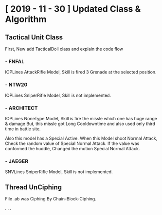 # [ 2019 - 11 - 30 ]  Updated Class & Algorithm

## Tactical Unit Class
First, New add TacticalDoll class and explain the code flow

### - FNFAL
IOPLines AttackRifle Model, Skill is fired 3 Grenade at the selected position.

### - NTW20
IOPLines SniperRifle Model, Skill is not implemented.

### - ARCHITECT
IOPLines NoneType Model, Skill is fire the missle which one has huge range & damage
But, this missle got Long Cooldowntime and also used only third time in battle site.

Also this model has a Special Active.
When this Model shoot Normal Attack, Check the random value of Special Normal Attack.
If the value was conformed the huddle, Changed the motion Special Normal Attack.

### - JAEGER
SNVLines SniperRifle Model, Skill is not implemented.


## Thread UnCiphing
File .ab was Ciphing By Chain-Block-Ciphing.

. . .
